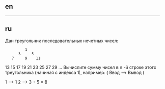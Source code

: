 ## en

---

## ru

Дан треугольник последовательных нечетных чисел:

             1
          3     5
       7     9    11

13 15 17 19
21 23 25 27 29
...
Вычислите сумму чисел в n -й строке этого треугольника (начиная с индекса 1), например: ( Ввод --> Вывод )

1 --> 1
2 --> 3 + 5 = 8
